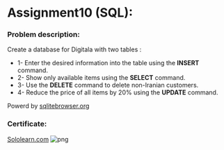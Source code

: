 # Assignment10 (SQL):
### Problem description:
Create a database for Digitala with two tables :
- 1- Enter the desired information into the table using the **INSERT** command.
- 2- Show only available items using the **SELECT** command.
- 3- Use the **DELETE** command to delete non-Iranian customers.
- 4- Reduce the price of all items by 20% using the **UPDATE** command.

Powerd by <a href='https://sqlitebrowser.org/'>sqlitebrowser.org</a>
### Certificate:
<a href='https://www.sololearn.com/certificates/course/en/23586582/1060/landscape/png'>Sololearn.com</a>
![png](https://user-images.githubusercontent.com/91725214/157819260-c03c5293-0a5d-4ce4-a967-c1821e041be6.png)
